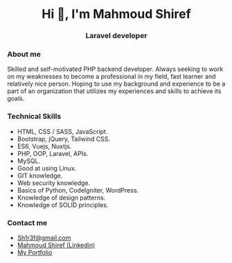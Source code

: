 <h1 align="center">Hi 👋, I'm Mahmoud Shiref</h1>
<h3 align="center">Laravel developer</h3>
<h3>About me</h3>
<p>Skilled and self-motivated PHP backend developer. Always seeking to work on my weaknesses to 
become a professional in my field, fast learner and relatively nice person. Hoping to use my 
background and experience to be a part of an organization that utilizes my experiences and skills to 
achieve its goals.</p>


<h3>Technical Skills</h3>
<ul>
  <li>HTML, CSS / SASS, JavaScript.</li>
  <li>Bootstrap, jQuery, Tailwind CSS.</li>
  <li>ES6, Vuejs, Nuxtjs.</li>
  <li>PHP, OOP, Laravel, APIs.</li>
  <li>MySQL.</li>
  <li>Good at using Linux.</li>
  <li>GIT knowledge.</li>
  <li>Web security knowledge.</li>
  <li>Basics of Python, CodeIgniter, 
WordPress.</li>
  <li>Knowledge of design patterns.</li>
  <li>Knowledge of SOLID principles.</li>
</ul>


<h3>Contact me</h3>
<ul>
  <li>
    <a href="mailto:sh1r3f@gmail.com" rel="nofollow">Sh1r3f@gmail.com</a>
  </li>
  <li>
    <a href="https://www.linkedin.com/in/sh1r3f" rel="nofollow">Mahmoud Shiref (Linkedin)</a>
  </li>  
  <li>
    <a href="https://sh1r3f.davidlouis.co" rel="nofollow">My Portfolio</a>
  </li>  
  
</ul>
